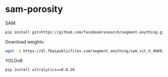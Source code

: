 # sam-porosity

SAM:

```bash
pip install git+https://github.com/facebookresearch/segment-anything.git
```

Download weights:

```bash
wget -q https://dl.fbaipublicfiles.com/segment_anything/sam_vit_h_4b8939.pth
```

YOLOv8:

```bash
pip install ultralytics==8.0.20
```
